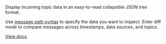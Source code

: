 Display incoming topic data in an easy-to-read collapsible JSON tree format.

Use [message path syntax](#help:message-path-syntax) to specify the data you want to inspect. Enter diff mode to compare messages across timestamps, data sources, and topics.

[View docs](https://foxglove.dev/docs/panels/raw-messages).
